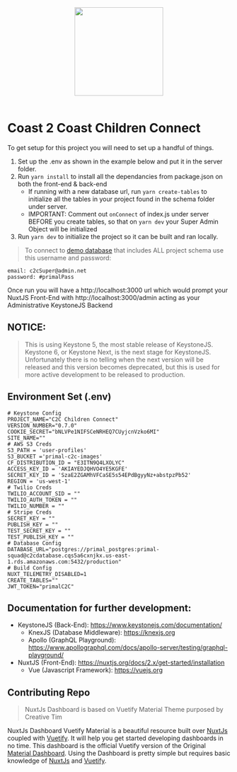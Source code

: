 <div align="center">
<img src="https://primal-c2c-images.s3.amazonaws.com/static/C2Clogowhite.png"  height="200" width="200">
</div>
<br>

# Coast 2 Coast Children Connect

To get setup for this project you will need to set up a handful of things.

1. Set up the .env as shown in the example below and put it in the server folder.
2. Run `yarn install` to install all the dependancies from package.json on both the front-end & back-end
   - If running with a new database url, run `yarn create-tables` to initialize all the tables in your project found in the schema folder under server.
   - IMPORTANT: Comment out `onConnect` of index.js under server BEFORE you create tables, so that on `yarn dev` your Super Admin Object will be initialized
3. Run `yarn dev` to initialize the project so it can be built and ran locally.

> To connect to [demo database](postgres://primal_postgres:primal-squad@c2cdatabase.cqs5a6cxnjkx.us-east-1.rds.amazonaws.com:5432/production) that includes ALL project schema use this username and password:

```
email: c2cSuper@admin.net
password: #primalPass
```

Once run you will have a http://localhost:3000 url which would prompt your NuxtJS Front-End with http://localhost:3000/admin acting as your Administrative KeystoneJS Backend

## NOTICE:

> This is using Keystone 5, the most stable release of KeystoneJS. Keystone 6, or Keystone Next, is the next stage for KeystoneJS. Unfortunately there is no telling when the next version will be released and this version becomes deprecated, but this is used for more active development to be released to production.

## Environment Set (.env)

```
# Keystone Config
PROJECT_NAME="C2C Children Connect"
VERSION_NUMBER="0.7.0"
COOKIE_SECRET="bNLVPe1NIFSCeNRHEQ7CUyjcnVzko6MI"
SITE_NAME=""
# AWS S3 Creds
S3_PATH = 'user-profiles'
S3_BUCKET ='primal-c2c-images'
CF_DISTRIBUTION_ID = "E3ITN9Q4LXOLYC"
ACCESS_KEY_ID = 'AKIAYEDJQHVO4YE5KGFE'
SECRET_KEY_ID = 'SzaE2ZGAMhVFCaSE5s54EPdBgyyNz+abstpzPb52'
REGION = 'us-west-1'
# Twilio Creds
TWILIO_ACCOUNT_SID = ""
TWILIO_AUTH_TOKEN = ""
TWILIO_NUMBER = ""
# Stripe Creds
SECRET_KEY = ""
PUBLISH_KEY = ""
TEST_SECRET_KEY = ""
TEST_PUBLISH_KEY = ""
# Database Config
DATABASE_URL="postgres://primal_postgres:primal-squad@c2cdatabase.cqs5a6cxnjkx.us-east-1.rds.amazonaws.com:5432/production"
# Build Config
NUXT_TELEMETRY_DISABLED=1
CREATE_TABLES=""
JWT_TOKEN="primalC2C"
```

## Documentation for further development:

- KeystoneJS (Back-End): https://www.keystonejs.com/documentation/
  - KnexJS (Database Middleware): https://knexjs.org
  - Apollo (GraphQL Playground): https://www.apollographql.com/docs/apollo-server/testing/graphql-playground/
- NuxtJS (Front-End): https://nuxtjs.org/docs/2.x/get-started/installation
  - Vue (Javascript Framework): https://vuejs.org

## Contributing Repo

> NuxtJs Dashboard is based on Vuetify Material Theme purposed by Creative Tim

NuxtJs Dashboard Vuetify Material is a beautiful resource built over [NuxtJs](https://nuxtjs.org/) coupled with [Vuetify](https://vuetifyjs.com/en/). It will help you get started developing dashboards in no time.
This dashboard is the official Vuetify version of the Original [Material Dashboard](https://www.creative-tim.com/product/material-dashboard). Using the Dashboard is pretty simple but requires basic knowledge of [NuxtJs](https://nuxtjs.org/) and [Vuetify](https://vuetifyjs.com/en/).
